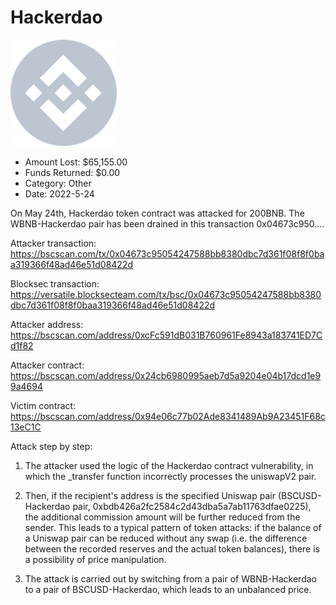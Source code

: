 # Hackerdao
![Hackerdao](/rektimages/Hackerdao.png)
- Amount Lost: $65,155.00
- Funds Returned: $0.00
- Category: Other
- Date: 2022-5-24

On May 24th, Hackerdao token contract was attacked for 200BNB. The WBNB-Hackerdao pair has been drained in this transaction 0x04673c950....

  


Attacker transaction: https://bscscan.com/tx/0x04673c95054247588bb8380dbc7d361f08f8f0baa319366f48ad46e51d08422d

Blocksec transaction: https://versatile.blocksecteam.com/tx/bsc/0x04673c95054247588bb8380dbc7d361f08f8f0baa319366f48ad46e51d08422d

Attacker address: https://bscscan.com/address/0xcFc591dB031B760961Fe8943a183741ED7Cd1f82

Attacker contract: https://bscscan.com/address/0x24cb6980995aeb7d5a9204e04b17dcd1e99a4694

Victim contract: https://bscscan.com/address/0x94e06c77b02Ade8341489Ab9A23451F68c13eC1C

  


Attack step by step:

1) The attacker used the logic of the Hackerdao contract vulnerability, in which the _transfer function incorrectly processes the uniswapV2 pair.

2) Then, if the recipient's address is the specified Uniswap pair (BSCUSD-Hackerdao pair, 0xbdb426a2fc2584c2d43dba5a7ab11763dfae0225), the additional commission amount will be further reduced from the sender. This leads to a typical pattern of token attacks: if the balance of a Uniswap pair can be reduced without any swap (i.e. the difference between the recorded reserves and the actual token balances), there is a possibility of price manipulation.

3) The attack is carried out by switching from a pair of WBNB-Hackerdao to a pair of BSCUSD-Hackerdao, which leads to an unbalanced price.



